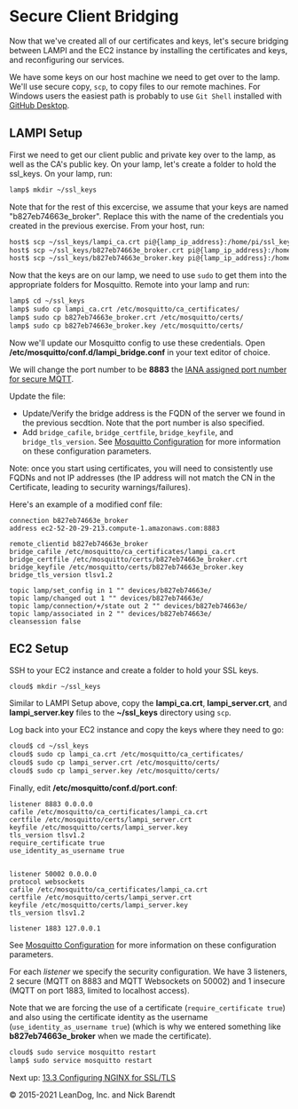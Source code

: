 # Secure Client Bridging

Now that we've created all of our certificates and keys, let's secure bridging between LAMPI and the EC2 instance by installing the certificates and keys, and reconfiguring our services. 

We have some keys on our host machine we need to get over to the lamp. We'll use secure copy, `scp`, to copy files to our remote machines. For Windows users the easiest path is probably to use `Git Shell` installed with [GitHub Desktop](https://desktop.github.com/). 

## LAMPI Setup

First we need to get our client public and private key over to the lamp, as well as the CA's public key. On your lamp, let's create a folder to hold the ssl\_keys. On your lamp, run:

```bash
lamp$ mkdir ~/ssl_keys
```

Note that for the rest of this excercise, we assume that your keys are named "b827eb74663e_broker". Replace this with the name of the credentials you created in the previous exercise. From your host, run:

```bash
host$ scp ~/ssl_keys/lampi_ca.crt pi@{lamp_ip_address}:/home/pi/ssl_keys/
host$ scp ~/ssl_keys/b827eb74663e_broker.crt pi@{lamp_ip_address}:/home/pi/ssl_keys/
host$ scp ~/ssl_keys/b827eb74663e_broker.key pi@{lamp_ip_address}:/home/pi/ssl_keys/
```

Now that the keys are on our lamp, we need to use `sudo` to get them into the appropriate folders for Mosquitto. Remote into your lamp and run:

```bash
lamp$ cd ~/ssl_keys
lamp$ sudo cp lampi_ca.crt /etc/mosquitto/ca_certificates/
lamp$ sudo cp b827eb74663e_broker.crt /etc/mosquitto/certs/
lamp$ sudo cp b827eb74663e_broker.key /etc/mosquitto/certs/
```

Now we'll update our Mosquitto config to use these credentials. Open **/etc/mosquitto/conf.d/lampi\_bridge.conf** in your text editor of choice.

We will change the port number to be **8883** the [IANA assigned port number for secure MQTT](https://www.iana.org/assignments/service-names-port-numbers/service-names-port-numbers.xhtml?search=mqtt).

Update the file:

* Update/Verify the bridge address is the FQDN of the server we found in the previous secdtion. Note that the port number is also specified.
* Add `bridge_cafile`,  `bridge_certfile`, `bridge_keyfile`, and `bridge_tls_version`.  See [Mosquitto Configuration](https://mosquitto.org/man/mosquitto-conf-5.html) for more information on these configuration parameters.

Note: once you start using certificates, you will need to consistently use FQDNs and not IP addresses (the IP address will not match the CN in the Certificate, leading to security warnings/failures).

Here's an example of a modified conf file:

```
connection b827eb74663e_broker
address ec2-52-20-29-213.compute-1.amazonaws.com:8883

remote_clientid b827eb74663e_broker
bridge_cafile /etc/mosquitto/ca_certificates/lampi_ca.crt
bridge_certfile /etc/mosquitto/certs/b827eb74663e_broker.crt
bridge_keyfile /etc/mosquitto/certs/b827eb74663e_broker.key
bridge_tls_version tlsv1.2

topic lamp/set_config in 1 "" devices/b827eb74663e/
topic lamp/changed out 1 "" devices/b827eb74663e/
topic lamp/connection/+/state out 2 "" devices/b827eb74663e/
topic lamp/associated in 2 "" devices/b827eb74663e/
cleansession false
```



## EC2 Setup

SSH to your EC2 instance and create a folder to hold your SSL keys.

```bash
cloud$ mkdir ~/ssl_keys
```

Similar to LAMPI Setup above, copy the **lampi_ca.crt**, **lampi_server.crt**, and **lampi_server.key** files to the **~/ssl\_keys** directory using `scp`.

Log back into your EC2 instance and copy the keys where they need to go:

```bash
cloud$ cd ~/ssl_keys
cloud$ sudo cp lampi_ca.crt /etc/mosquitto/ca_certificates/
cloud$ sudo cp lampi_server.crt /etc/mosquitto/certs/
cloud$ sudo cp lampi_server.key /etc/mosquitto/certs/
```

Finally, edit **/etc/mosquitto/conf.d/port.conf**: 

```
listener 8883 0.0.0.0
cafile /etc/mosquitto/ca_certificates/lampi_ca.crt
certfile /etc/mosquitto/certs/lampi_server.crt
keyfile /etc/mosquitto/certs/lampi_server.key
tls_version tlsv1.2
require_certificate true
use_identity_as_username true


listener 50002 0.0.0.0
protocol websockets
cafile /etc/mosquitto/ca_certificates/lampi_ca.crt
certfile /etc/mosquitto/certs/lampi_server.crt
keyfile /etc/mosquitto/certs/lampi_server.key
tls_version tlsv1.2

listener 1883 127.0.0.1
```
See [Mosquitto Configuration](https://mosquitto.org/man/mosquitto-conf-5.html) for more information on these configuration parameters.

For each _listener_ we specify the security configuration.  We have 3 listeners, 2 secure (MQTT on 8883 and MQTT Websockets on 50002) and 1 insecure (MQTT on port 1883, limited to localhost access).

Note that we are forcing the use of a certificate (```require_certificate true```) and also using the certificate identity as the username (```use_identity_as_username true```) (which is why we entered something like **b827eb74663e_broker** when we made the certificate). 

```bash
cloud$ sudo service mosquitto restart
lamp$ sudo service mosquitto restart
```

Next up:  [13.3 Configuring NGINX for SSL/TLS](../13.3_Configuring_NGINX_for_SSL_TLS/README.md)

&copy; 2015-2021 LeanDog, Inc. and Nick Barendt
